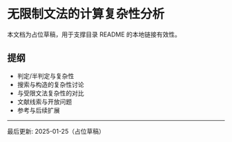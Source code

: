 # 无限制文法的计算复杂性分析

本文档为占位草稿，用于支撑目录 README 的本地链接有效性。

## 提纲

- 判定/半判定与复杂性
- 搜索与构造的复杂性讨论
- 与受限文法复杂性的对比
- 文献线索与开放问题
- 参考与后续扩展

---
最后更新: 2025-01-25（占位草稿）

